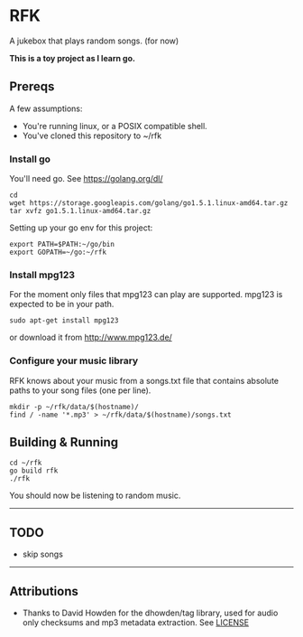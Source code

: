 # RFK

A jukebox that plays random songs. (for now)

**This is a toy project as I learn go.**

## Prereqs

A few assumptions:

* You're running linux, or a POSIX compatible shell.
* You've cloned this repository to ~/rfk


### Install go
You'll need go. See https://golang.org/dl/

    cd
    wget https://storage.googleapis.com/golang/go1.5.1.linux-amd64.tar.gz    
    tar xvfz go1.5.1.linux-amd64.tar.gz

Setting up your go env for this project:

    export PATH=$PATH:~/go/bin
    export GOPATH=~/go:~/rfk

### Install mpg123

For the moment only files that mpg123 can play are supported. mpg123 is expected to be in your path.

    sudo apt-get install mpg123

or download it from http://www.mpg123.de/

### Configure your music library

RFK knows about your music from a songs.txt file that contains absolute paths to your song files (one per line).

    mkdir -p ~/rfk/data/$(hostname)/
    find / -name '*.mp3' > ~/rfk/data/$(hostname)/songs.txt

## Building & Running

    cd ~/rfk
    go build rfk
    ./rfk

You should now be listening to random music.

----

## TODO

* skip songs


----

## Attributions

* Thanks to David Howden for the dhowden/tag library, used for audio only checksums and mp3 metadata extraction. See [LICENSE](src/github.com/dhowden/tag/LICENSE)
